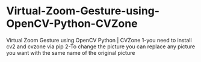 # Virtual-Zoom-Gesture-using-OpenCV-Python-CVZone
Virtual Zoom Gesture using OpenCV Python | CVZone
1-you need to install cv2 and cvzone via pip 
2-To change the picture you can replace any picture you want with the same name of the original picture
